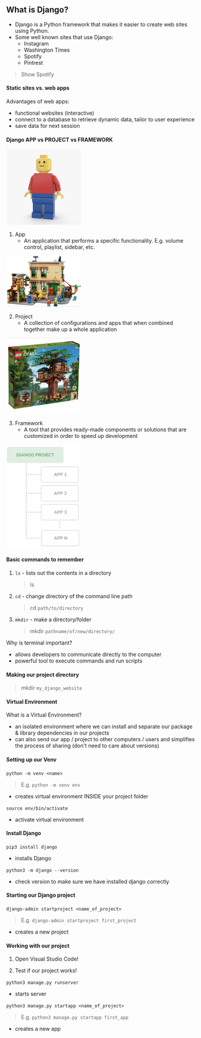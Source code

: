 ## What is Django?

- Django is a Python framework that makes it easier to create web sites using Python.
- Some well known sites that use Django:
  - Instagram
  - Washington Times
  - Spotify
  - Pintrest

> Show Spotify

#### Static sites vs. web apps

Advantages of web apps:

- functional websites (interactive)
- connect to a database to retrieve dynamic data, tailor to user experience
- save data for next session

#### Django APP vs PROJECT vs FRAMEWORK

<img src="../assets/lego_man.png" alt="app" width="200px">

1. App
   - An application that performs a specific functionality. E.g. volume control, playlist, sidebar, etc.

<img src="../assets/lego_project.png" alt="project" width="200px">

2. Project
   - A collection of configurations and apps that when combined together make up a whole application

<img src="../assets/lego_framework.png" alt="framework" width="200px">

3. Framework
   - A tool that provides ready-made components or solutions that are customized in order to speed up development

<img src="../assets/app_vs_project.png" alt="framework" width="200px">

#### Basic commands to remember

1. `ls` - lists out the contents in a directory

   > ls

2. `cd` - change directory of the command line path

   > cd `path/to/directory`

3. `mkdir` - make a directory/folder
   > mkdir `pathname/of/new/directory/`

Why is terminal important?

- allows developers to communicate directly to the computer
- powerful tool to execute commands and run scripts

#### Making our project directory

> mkdir `my_django_website`

#### Virtual Environment

What is a Virtual Environment?

- an isolated environment where we can install and separate our package & library dependencies in our projects
- can also send our app / project to other computers / users and simplifies the process of sharing (don't need to care about versions)

#### Setting up our Venv

`python -m venv <name>`

> E.g. `python -m venv env`

- creates virtual environment INSIDE your project folder

`source env/bin/activate`

- activate virtual environment

#### Install Django

`pip3 install django`

- installs Django

`python3 -m django --version`

- check version to make sure we have installed django correctly

#### Starting our Django project

`django-admin startproject <name_of_project>`

> E.g. `django-admin startproject first_project`

- creates a new project

#### Working with our project

1. Open Visual Studio Code!

2. Test if our project works!

`python3 manage.py runserver`

- starts server

`python3 manage.py startapp <name_of_project>`

> E.g. `python3 manage.py startapp first_app`

- creates a new app
